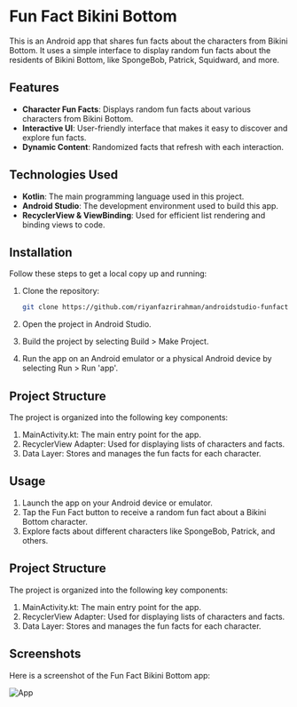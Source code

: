 # Fun Fact Bikini Bottom

This is an Android app that shares fun facts about the characters from Bikini Bottom. It uses a simple interface to display random fun facts about the residents of Bikini Bottom, like SpongeBob, Patrick, Squidward, and more.

## Features

- **Character Fun Facts**: Displays random fun facts about various characters from Bikini Bottom.
- **Interactive UI**: User-friendly interface that makes it easy to discover and explore fun facts.
- **Dynamic Content**: Randomized facts that refresh with each interaction.

## Technologies Used

- **Kotlin**: The main programming language used in this project.
- **Android Studio**: The development environment used to build this app.
- **RecyclerView & ViewBinding**: Used for efficient list rendering and binding views to code.

## Installation

Follow these steps to get a local copy up and running:

1. Clone the repository:

   ```bash
   git clone https://github.com/riyanfazrirahman/androidstudio-funfactbikinibottom.git

   ```

2. Open the project in Android Studio.
3. Build the project by selecting Build > Make Project.
4. Run the app on an Android emulator or a physical Android device by selecting Run > Run 'app'.

## Project Structure

The project is organized into the following key components:

1. MainActivity.kt: The main entry point for the app.
2. RecyclerView Adapter: Used for displaying lists of characters and facts.
3. Data Layer: Stores and manages the fun facts for each character.

## Usage

1. Launch the app on your Android device or emulator.
2. Tap the Fun Fact button to receive a random fun fact about a Bikini Bottom character.
3. Explore facts about different characters like SpongeBob, Patrick, and others.

## Project Structure

The project is organized into the following key components:

1. MainActivity.kt: The main entry point for the app.
2. RecyclerView Adapter: Used for displaying lists of characters and facts.
3. Data Layer: Stores and manages the fun facts for each character.

## Screenshots

Here is a screenshot of the Fun Fact Bikini Bottom app:

![App](https://github.com/riyanfazrirahman/androidstudio-funfactbikinibottom/images/mobile-frame.gif)
